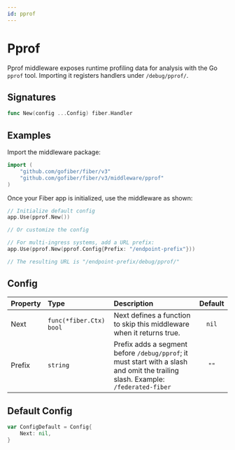 ```yaml
---
id: pprof
---
```


# Pprof

Pprof middleware exposes runtime profiling data for analysis with the Go `pprof` tool. Importing it registers handlers under `/debug/pprof/`.

## Signatures

```go
func New(config ...Config) fiber.Handler
```

## Examples

Import the middleware package:

```go
import (
    "github.com/gofiber/fiber/v3"
    "github.com/gofiber/fiber/v3/middleware/pprof"
)
```

Once your Fiber app is initialized, use the middleware as shown:

```go
// Initialize default config
app.Use(pprof.New())

// Or customize the config

// For multi-ingress systems, add a URL prefix:
app.Use(pprof.New(pprof.Config{Prefix: "/endpoint-prefix"}))

// The resulting URL is "/endpoint-prefix/debug/pprof/"
```

## Config

| Property | Type                    | Description                                                                                                                        | Default |
|:---------|:------------------------|:-----------------------------------------------------------------------------------------------------------------------------------|:-------:|
| Next     | `func(*fiber.Ctx) bool` | Next defines a function to skip this middleware when it returns true.                                                              |  `nil`  |
| Prefix   | `string`                | Prefix adds a segment before `/debug/pprof`; it must start with a slash and omit the trailing slash. Example: `/federated-fiber`   |  `""`   |

## Default Config

```go
var ConfigDefault = Config{
    Next: nil,
}
```
